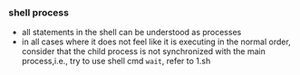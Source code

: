 ### shell process

- all statements in the shell can be understood as processes
- in all cases where it does not feel like it is executing in the normal order, consider that the child process is not synchronized with the main process,i.e., try to use shell cmd `wait`, refer to 1.sh

